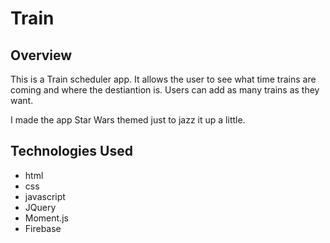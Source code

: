 # Train

## Overview

  This is a Train scheduler app. It allows the user to see what time trains are coming and where the destiantion is.
  Users can add as many trains as they want.
  
  I made the app Star Wars themed just to jazz it up a little.
  
 ## Technologies Used
  
  * html
  * css
  * javascript
  * JQuery
  * Moment.js
  * Firebase
  
 
